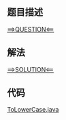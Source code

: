 ## 题目描述

[==>QUESTION<==](https://leetcode-cn.com/problems/to-lower-case/submissions/)

## 解法

[==>SOLUTION<==](https://leetcode-cn.com/problems/to-lower-case/solution/zhuan-huan-cheng-xiao-xie-zi-mu-by-leetc-5e29/)

## 代码

[ToLowerCase.java](https://github.com/Marshal7cc/leetcode-java/blob/master/src/string/ToLowerCase.java)



